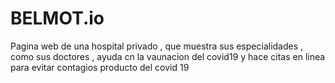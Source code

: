 # BELMOT.io
Pagina web de una hospital privado , que muestra sus especialidades , como sus doctores , ayuda cn la vaunacion del covid19 y hace citas en linea para evitar contagios producto del covid 19
